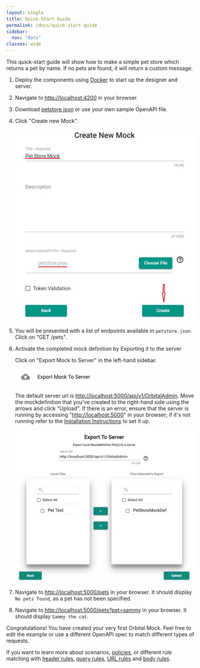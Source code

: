 ```yaml
---
layout: single
title: Quick-Start Guide
permalink: /docs/quick-start-guide
sidebar:
  nav: "docs"
classes: wide
---
```


This quick-start guide will show how to make a simple pet store which returns a pet by name. If no pets are found, it will return a custom message.

1. Deploy the components using [Docker](/docs/installation) to start up the designer and server.
2. Navigate to [http://localhost:4200](http://localhost:4200) in your browser.
3. Download [petstore.json](https://raw.githubusercontent.com/OAI/OpenAPI-Specification/master/examples/v2.0/json/petstore.json) or use your own sample OpenAPI file.
4. Click "Create new Mock".

   ![Export to Server Menu Item](../../../assets/images/orbital-ui/create-new-mock.png)

5. You will be presented with a list of endpoints available in `petstore.json`. Click on "GET /pets".
6. Activate the completed mock definition by Exporting it to the server

   Click on "Export Mock to Server" in the left-hand sidebar.

   ![Export to Server Menu Item](../../../assets/images/orbital-ui/export-to-server.png)

   The default server url is [http://localhost:5000/api/v1/OrbitalAdmin](http://localhost:5000/api/v1/OrbitalAdmin). Move the mockdefinition that you&#39;ve created to the right-hand side using the arrows and click "Upload". If there is an error, ensure that the server is running by accessing "[http://localhost:5000](http://localhost:5000)" in your browser; if it's not running refer to the [Installation Instructions](/docs/installation) to set it up.

   ![Export to Server Form](../../../assets/images/orbital-ui/export-to-server-modal.png)

7. Navigate to [http://localhost:5000/pets](http://localhost:5000/pets) in your browser. It should display `No pets found`, as a pet has not been specified.
8. Navigate to [http://localhost:5000/pets?pet=sammy](http://localhost:5000/pets?pet=sammy) in your browser. It should display `Sammy the cat`.

Congratulations! You have created your very first Orbital Mock. Feel free to edit the example or use a different OpenAPI spec to match different types of requests.

If you want to learn more about scenarios, [policies](/docs/policies), or different rule matching with [header rules](./header-rules), [query rules](./query-rules), [URL rules](./url-rules) and [body rules](./body-rules).
